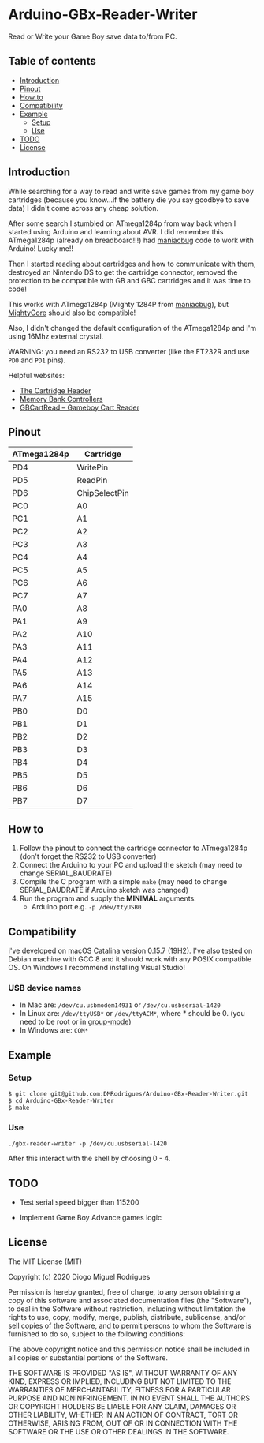 # Arduino-GBx-Reader-Writer

Read or Write your Game Boy save data to/from PC.


Table of contents
-----------------

- [Introduction](#introduction)
- [Pinout](#pinout)
- [How to](#how-to)
- [Compatibility](#compatibility)
- [Example](#example)
	- [Setup](#setup)
	- [Use](#use)
- [TODO](#todo)
- [License](#license)



Introduction
------------

While searching for a way to read and write save games from my game boy cartridges (because you know...if the battery die you say goodbye to save data) I didn't come across any cheap solution.

After some search I stumbled on ATmega1284p from way back when I started using Arduino and learning about AVR. I did remember this ATmega1284p (already on breadboard!!!) had [maniacbug](https://github.com/maniacbug/mighty-1284p) code to work with Arduino! Lucky me!!

Then I started reading about cartridges and how to communicate with them, destroyed an Nintendo DS to get the cartridge connector, removed the protection to be compatible with GB and GBC cartridges and it was time to code!

This works with ATmega1284p (Mighty 1284P from [maniacbug](https://github.com/maniacbug/mighty-1284p)), but [MightyCore](https://github.com/MCUdude/MightyCore) should also be compatible!

Also, I didn't changed the default configuration of the ATmega1284p and I'm using 16Mhz external crystal.

WARNING: you need an RS232 to USB converter (like the FT232R and use `PD0` and `PD1` pins).


Helpful websites:

- [The Cartridge Header](https://gbdev.gg8.se/wiki/articles/The_Cartridge_Header)
- [Memory Bank Controllers](https://gbdev.gg8.se/wiki/articles/Memory_Bank_Controllers#Multicart_MBCs)
- [GBCartRead – Gameboy Cart Reader](https://www.insidegadgets.com/projects/gbcartread-gameboy-cart-reader)



Pinout
------------

| ATmega1284p | Cartridge     |
| ----------- | ------------- |
| PD4         | WritePin      |
| PD5         | ReadPin       |
| PD6         | ChipSelectPin |
| PC0         | A0            |
| PC1         | A1            |
| PC2         | A2            |
| PC3         | A3            |
| PC4         | A4            |
| PC5         | A5            |
| PC6         | A6            |
| PC7         | A7            |
| PA0         | A8            |
| PA1         | A9            |
| PA2         | A10           |
| PA3         | A11           |
| PA4         | A12           |
| PA5         | A13           |
| PA6         | A14           |
| PA7         | A15           |
| PB0         | D0            |
| PB1         | D1            |
| PB2         | D2            |
| PB3         | D3            |
| PB4         | D4            |
| PB5         | D5            |
| PB6         | D6            |
| PB7         | D7            |



How to
------------

1. Follow the pinout to connect the cartridge connector to ATmega1284p (don't forget the RS232 to USB converter)
2. Connect the Arduino to your PC and upload the sketch (may need to change SERIAL_BAUDRATE)
3. Compile the C program with a simple `make` (may need to change SERIAL_BAUDRATE if Arduino sketch was changed)
4. Run the program and supply the __MINIMAL__ arguments:
    * Arduino port e.g. `-p /dev/ttyUSB0`



Compatibility
----------------------
I've developed on macOS Catalina version 0.15.7 (19H2).
I've also tested on Debian machine with GCC 8 and it should work with any POSIX compatible OS.
On Windows I recommend installing Visual Studio!

### USB device names
- In Mac are: `/dev/cu.usbmodem14931` or `/dev/cu.usbserial-1420`
- In Linux are: `/dev/ttyUSB*` or `/dev/ttyACM*`, where * should be 0. (you need to be root or in [group-mode](http://playground.arduino.cc/Linux/All#Permission))
- In Windows are: `COM*`


Example
------------


### Setup
```
$ git clone git@github.com:DMRodrigues/Arduino-GBx-Reader-Writer.git
$ cd Arduino-GBx-Reader-Writer
$ make
```

### Use
`./gbx-reader-writer -p /dev/cu.usbserial-1420`

After this interact with the shell by choosing 0 - 4.



TODO
------------
- Test serial speed bigger than 115200

- Implement Game Boy Advance games logic



License
------------

The MIT License (MIT)

Copyright (c) 2020 Diogo Miguel Rodrigues

Permission is hereby granted, free of charge, to any person obtaining a copy
of this software and associated documentation files (the "Software"), to deal
in the Software without restriction, including without limitation the rights
to use, copy, modify, merge, publish, distribute, sublicense, and/or sell
copies of the Software, and to permit persons to whom the Software is
furnished to do so, subject to the following conditions:

The above copyright notice and this permission notice shall be included in all
copies or substantial portions of the Software.

THE SOFTWARE IS PROVIDED "AS IS", WITHOUT WARRANTY OF ANY KIND, EXPRESS OR
IMPLIED, INCLUDING BUT NOT LIMITED TO THE WARRANTIES OF MERCHANTABILITY,
FITNESS FOR A PARTICULAR PURPOSE AND NONINFRINGEMENT. IN NO EVENT SHALL THE
AUTHORS OR COPYRIGHT HOLDERS BE LIABLE FOR ANY CLAIM, DAMAGES OR OTHER
LIABILITY, WHETHER IN AN ACTION OF CONTRACT, TORT OR OTHERWISE, ARISING FROM,
OUT OF OR IN CONNECTION WITH THE SOFTWARE OR THE USE OR OTHER DEALINGS IN THE
SOFTWARE.
